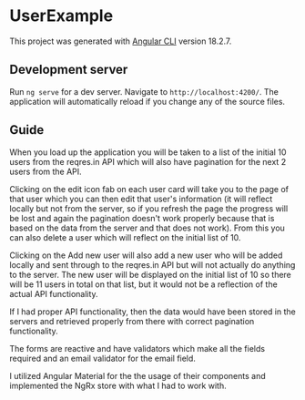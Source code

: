# UserExample

This project was generated with [Angular CLI](https://github.com/angular/angular-cli) version 18.2.7.

## Development server

Run `ng serve` for a dev server. Navigate to `http://localhost:4200/`. The application will automatically reload if you change any of the source files.

## Guide

When you load up the application you will be taken to a list of the initial 10 users from the reqres.in API which will also have pagination for the next 2 users from the API.

Clicking on the edit icon fab on each user card will take you to the page of that user which you can then edit that user's information (it will reflect locally but not from the server, so if you refresh the page the progress will be lost and again the pagination doesn't work properly because that is based on the data from the server and that does not work). From this you can also delete a user which will reflect on the initial list of 10. 

Clicking on the Add new user will also add a new user who will be added locally and sent through to the reqres.in API but will not actually do anything to the server. The new user will be displayed on the initial list of 10 so there will be 11 users in total on that list, but it would not be a reflection of the actual API functionality.

If I had proper API functionality, then the data would have been stored in the servers and retrieved properly from there with correct pagination functionality.

The forms are reactive and have validators which make all the fields required and an email validator for the email field.

I utilized Angular Material for the the usage of their components and implemented the NgRx store with what I had to work with.
